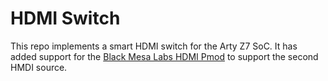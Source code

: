 # HDMI Switch

This repo implements a smart HDMI switch for the Arty Z7 SoC. It has added support for the [Black Mesa Labs HDMI Pmod](https://blackmesalabs.wordpress.com/2017/12/15/bml-hdmi-video-for-fpgas-over-pmod/) to support the second HMDI source.
